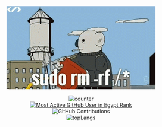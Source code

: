 <div align="center">
  <img src="https://github.com/s403o/s403o/blob/master/sudo.gif" />
  
![counter](https://endmdi6k3t3qq8c.m.pipedream.net/)  
[![Most Active GitHub User in Egypt Rank](https://enogfdaxd1nnkto.m.pipedream.net)](https://commits.top/egypt.html)  
![GitHub Contributions](https://github-readme-stats.vercel.app/api?username=s403o&show_icons=true&title_color=CD5C5C&icon_color=CD5C5C&text_color=9f9f9f&bg_color=151515)
<br>
![topLangs](https://github-readme-stats-eight-theta.vercel.app/api/top-langs/?username=s403o&show_icons=true&title_color=CD5C5C&icon_color=CD5C5C&text_color=9f9f9f&bg_color=151515)

</div>
